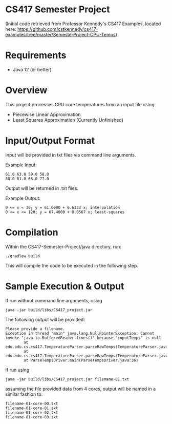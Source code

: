 # CS417 Semester Project
(Initial code retrieved from Professor Kennedy's CS417 Examples, located here: https://github.com/cstkennedy/cs417-examples/tree/master/SemesterProject-CPU-Temps)
 
# Requirements

 * Java 12 (or better)

# Overview

This project processes CPU core temperatures from an input file using:
 * Piecewise Linear Approximation
 * Least Squares Approximation (Currently Unfinished)


# Input/Output Format

 Input will be provided in txt files via command line arguments.

 Example Input:

```
61.0 63.0 50.0 58.0
80.0 81.0 68.0 77.0
```

Output will be returned in .txt files.

Example Output:

```
0 <= x < 30; y = 61.0000 + 0.6333 x; interpolation
0 <= x <= 120; y = 67.4000 + 0.0567 x; least-squares
```

# Compilation

Within the CS417-Semester-Project/java directory, run:

```
./gradlew build
```

This will compile the code to be executed in the following step.

# Sample Execution & Output 

If run without command line arguments, using 

```
java -jar build/libs/CS417_project.jar 
```

The following output will be provided:

```
Please provide a filename.
Exception in thread "main" java.lang.NullPointerException: Cannot invoke "java.io.BufferedReader.lines()" because "inputTemps" is null
        at edu.odu.cs.cs417.TemperatureParser.parseRawTemps(TemperatureParser.java:93)
        at edu.odu.cs.cs417.TemperatureParser.parseRawTemps(TemperatureParser.java:77)
        at ParseTempsDriver.main(ParseTempsDriver.java:36)
```

If run using

```
java -jar build/libs/CS417_project.jar filename-01.txt
```

assuming the file provided data from 4 cores, output will be named in a similar fashion to:

```
filename-01-core-00.txt
filename-01-core-01.txt
filename-01-core-02.txt
filename-01-core-03.txt
```
